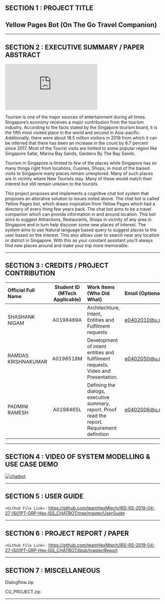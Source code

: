 ## SECTION 1 : PROJECT TITLE
## Yellow Pages Bot (On The Go Travel Companion)

---
## SECTION 2 : EXECUTIVE SUMMARY / PAPER ABSTRACT


![applogo](https://www.cleanpng.com/png-scalable-vector-graphics-mobile-phones-computer-ic-6707498/preview.html)

Tourism is one of the major sources of entertainment during all times. Singapore’s economy receives a major contribution from the tourism industry. According to the facts stated by the Singapore tourism board, it is the fifth most visited place in the world and second in Asia-pacific. Additionally, there were about 18.5 million visitors in 2018 from which it can be inferred that there has been an increase in the count by 6.7 percent since 2017. Most of the Tourist visits are limited to some popular region like Singapore Safar, Marina Bay Sands, Gardens By The Bay Sands.  

Tourism in Singapore is limited to few of the places while Singapore has so many things right from locations, Cusines, Shops, in most of the baised visits to Singapore many places remain unexplored. Many of such places are in vicinity where New Tourists stay. Many of these would match their interest but still remain unkown to the tourists.    

This project proposes and implements a cognitive chat bot system that proposes an alterative solution to issues noted above. The chat bot is called Yellow Pages bot, which draws inspiration from Yellow Pages which had a directory of every thing few years back. The chat bot aims to be a travel companion which can provide information in and around location. This bot aims to suggest Attractions, Restaurants, Shops in vicinity of any area in Singapore and in turn help discover some new places of interest. The system aims to use Natural language based query to suggest places to the user based on the interest. This also allows user to search near any location or district in Singapore. With this as your constant assistant you'll always find new places around and make your trip more memorable.

---
## SECTION 3 : CREDITS / PROJECT CONTRIBUTION

| Official Full Name  | Student ID (MTech Applicable)  | Work Items (Who Did What) | Email (Optional) |
| :------------ |:---------------:| :-----| :-----|
| SHASHANK NIGAM | A0198469A | Architechture, Intent, Entities and Fulfilment requests| e0402010@u.nus.edu |
| RAMDAS KRISHNAKUMAR | A0198518M |Development of intent entities and fullfilment requests. Video and  Presentation. | e0402050@u.nus.edu |
| PADMINI RAMESH | A0198465L | Defining the dialogs, executive summary, report. Proof read the report. Requirement definition | e0402006@u.nus.edu |
---
## SECTION 4 : VIDEO OF SYSTEM MODELLING & USE CASE DEMO

[![chatbot](https://live.staticflickr.com/65535/47972358351_01510dcc1e.jpg)](https://drive.google.com/uc?id=1htAehun8cSHfSUIJ91mKY9gBikEmGsYb&export=download "Yellow Pages")

---
## SECTION 5 : USER GUIDE

`<Github File Link>` : <https://github.com/teamHexMtech/IRS-RS-2019-04-27-IS01PT-GRP-Hex-ISS_CHATBOT/tree/master/UserGuide>

---
## SECTION 6 : PROJECT REPORT / PAPER

`<Github File Link>` : <https://github.com/teamHexMtech/IRS-RS-2019-04-27-IS01PT-GRP-Hex-ISS_CHATBOT/blob/master/Report>

---
## SECTION 7 : MISCELLANEOUS
Dialogflow.zip

CG_PROJECT.zip

---
